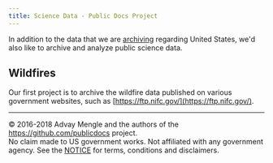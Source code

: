 ```yaml
---
title: Science Data - Public Docs Project
---
```


In addition to the data that we are [archiving](/) regarding United States,
we'd also like to archive and analyze public science data.

## Wildfires

Our first project is to archive the wildfire data published on various government
websites, such as [https://ftp.nifc.gov/](https://ftp.nifc.gov/).

----

&copy; 2016-2018 Advay Mengle and the authors of the https://github.com/publicdocs project.  
No claim made to US government works.  Not affiliated with any government agency.
See the [NOTICE](https://publicdocs.github.io/notice/NOTICE.txt) for terms, conditions and disclaimers.
